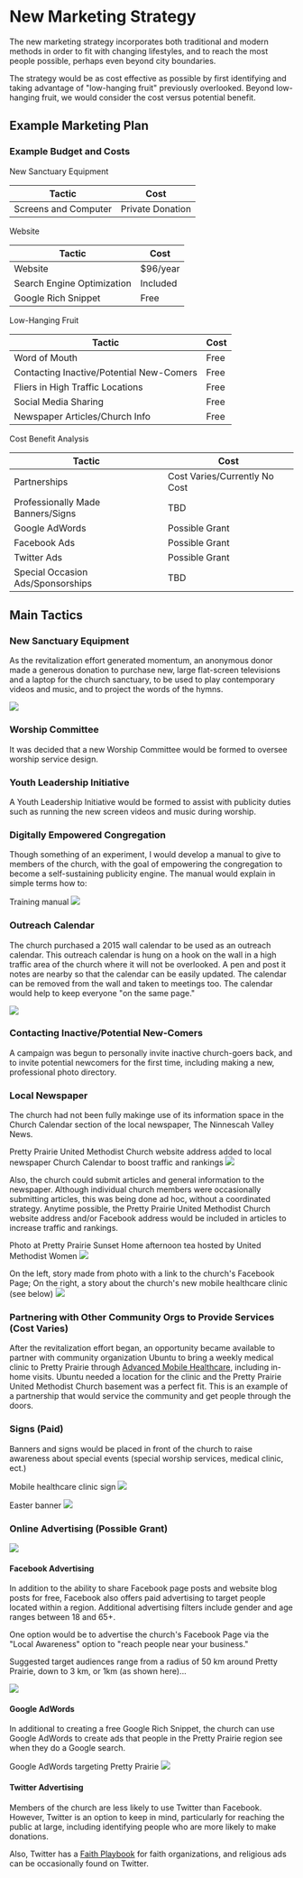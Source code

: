 # New Marketing Strategy
The new marketing strategy incorporates both traditional and modern methods in order to fit with changing lifestyles, and to reach the most people possible, perhaps even beyond city boundaries. 

The strategy would be as cost effective as possible by first identifying and taking advantage of "low-hanging fruit" previously overlooked. Beyond low-hanging fruit, we would consider the cost versus potential benefit. 

## Example Marketing Plan

### Example Budget and Costs

New Sanctuary Equipment

| Tactic | Cost |
| -- | -- |
| Screens and Computer | Private Donation |

Website

| Tactic | Cost |
| -- | -- |
| Website | $96/year |
| Search Engine Optimization | Included |
| Google Rich Snippet | Free |

Low-Hanging Fruit

| Tactic | Cost |
| -- | -- |
| Word of Mouth | Free |
| Contacting Inactive/Potential New-Comers | Free |
| Fliers in High Traffic Locations | Free |
| Social Media Sharing | Free |
| Newspaper Articles/Church Info | Free |

Cost Benefit Analysis

| Tactic | Cost |
| -- | -- |
| Partnerships | Cost Varies/Currently No Cost |
| Professionally Made Banners/Signs | TBD |
| Google AdWords | Possible Grant |
| Facebook Ads | Possible Grant |
| Twitter Ads | Possible Grant |
| Special Occasion Ads/Sponsorships | TBD |

## Main Tactics

### New Sanctuary Equipment
As the revitalization effort generated momentum, an anonymous donor made a generous donation to purchase new, large flat-screen televisions and a laptop for the church sanctuary, to be used to play contemporary videos and music, and to project the words of the hymns. 

![](new-marketing-strategy/sanctuary-screens.jpg)

### Worship Committee
It was decided that a new Worship Committee would be formed to oversee worship service design. 

### Youth Leadership Initiative
A Youth Leadership Initiative would be formed to assist with publicity duties such as running the new screen videos and music during worship. 

### Digitally Empowered Congregation
Though something of an experiment, I would develop a manual to give to members of the church, with the goal of empowering the congregation to become a self-sustaining publicity engine. The manual would explain in simple terms how to:

Training manual
![](new-marketing-strategy/media-manual.jpg)

### Outreach Calendar
The church purchased a 2015 wall calendar to be used as an outreach calendar. This outreach calendar is hung on a hook on the wall in a high traffic area of the church where it will not be overlooked. A pen and post it notes are nearby so that the calendar can be easily updated. The calendar can be removed from the wall and taken to meetings too. The calendar would help to keep everyone "on the same page."

![](new-marketing-strategy/outreach-calendar.jpg)

### Contacting Inactive/Potential New-Comers
A campaign was begun to personally invite inactive church-goers back, and to invite potential newcomers for the first time, including making a new, professional photo directory.

### Local Newspaper
The church had not been fully makinge use of its information space in the Church Calendar section of the local newspaper, The Ninnescah Valley News. 

Pretty Prairie United Methodist Church website address added to local newspaper Church Calendar to boost traffic and rankings
![](new-marketing-strategy/ninnescah-valley-news-church-calendar.jpg)

Also, the church could submit articles and general information to the newspaper. Although individual church members were occasionally submitting articles, this was being done ad hoc, without a coordinated strategy. Anytime possible, the Pretty Prairie United Methodist Church website address and/or Facebook address would be included in articles to increase traffic and rankings.

Photo at Pretty Prairie Sunset Home afternoon tea hosted by United Methodist Women
![](new-marketing-strategy/afternoon-tea.jpg)

On the left, story made from photo with a link to the church's Facebook Page; On the right, a story about the church's new mobile healthcare clinic (see below)
![](new-marketing-strategy/afternoon-tea-newspaper.jpg)

### Partnering with Other Community Orgs to Provide Services (Cost Varies)

After the revitalization effort began, an opportunity became available to partner with community organization Ubuntu to bring a weekly medical clinic to Pretty Prairie through [Advanced Mobile Healthcare](http://www.advancedmobilehealthcare.com), including in-home visits. Ubuntu needed a location for the clinic and the Pretty Prairie United Methodist Church basement was a perfect fit. This is an example of a partnership that would service the community and get people through the doors. 

### Signs (Paid)

Banners and signs would be placed in front of the church to raise awareness about special events (special worship services, medical clinic, ect.)

Mobile healthcare clinic sign
![](new-marketing-strategy/advanced-mobile-healthcare-sign.jpg)

Easter banner
![](new-marketing-strategy/easter-banner-photo-shopped.jpg)

### Online Advertising (Possible Grant)

![](new-marketing-strategy/digital-advertising-grants.jpg)

#### Facebook Advertising
In addition to the ability to share Facebook page posts and website blog posts for free, Facebook also offers paid advertising to target people located within a region. Additional advertising filters include gender and age ranges between 18 and 65+.

One option would be to advertise the church's Facebook Page via the "Local Awareness" option to "reach people near your business." 

Suggested target audiences range from a radius of 50 km around Pretty Prairie, down to 3 km, or 1km (as shown here)... 

![](new-marketing-strategy/facebook-page-advertisement-reach-1km.jpg)

#### Google AdWords 
In additional to creating a free Google Rich Snippet, the church can use Google AdWords to create ads that people in the Pretty Prairie region see when they do a Google search.

Google AdWords targeting Pretty Prairie 
![](new-marketing-strategy/google-adwords-pretty-prairie-targeting.jpg)

#### Twitter Advertising 

Members of the church are less likely to use Twitter than Facebook. However, Twitter is an option to keep in mind, particularly for reaching the public at large, including identifying people who are more likely to make donations. 

Also, Twitter has a [Faith Playbook](https://media.twitter.com/playbook/faith-organizations) for faith organizations, and religious ads can be occasionally found on Twitter.






